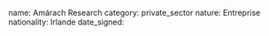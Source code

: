 name: Amárach Research 
category: private_sector
nature:  Entreprise
nationality: Irlande
date_signed:
    